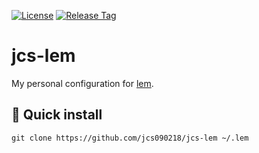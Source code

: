 <a href="https://opensource.org/licenses/BSD-2-Clause"><img src="https://img.shields.io/badge/License-BSD%202--Clause-orange.svg" alt="License"></a>
<a href="https://github.com/jcs090218/jcs-lem/releases/latest"><img src="https://img.shields.io/github/tag/jcs090218/jcs-lem.svg?label=release&logo=github" alt="Release Tag"></a>

# jcs-lem

My personal configuration for [lem](https://github.com/lem-project/lem).

## 💾 Quick install

```
git clone https://github.com/jcs090218/jcs-lem ~/.lem
```
